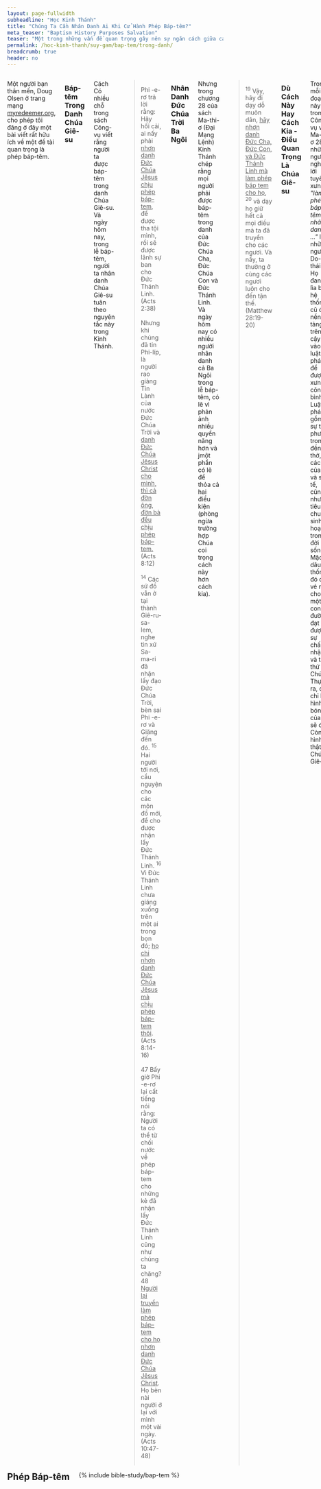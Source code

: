 ```yaml
---
layout: page-fullwidth
subheadline: "Học Kinh Thánh"
title: "Chúng Ta Cần Nhân Danh Ai Khi Cử Hành Phép Báp-têm?"
meta_teaser: "Baptism History Purposes Salvation"
teaser: "Một trong những vấn đề quan trọng gây nên sự ngăn cách giữa các Cơ-đốc Nhân -đến nỗi tạo nên những hệ phái- được đặt nền tảng trên việc danh ai phải được nhắc đến khi cử hành lễ báp-têm (\"Nhân danh ... tôi làm phép báp-têm cho ...\"). Có vài nơi trong sách Công Vụ nói đén sự làm phép \"báp-têm trong danh Chúa Giê-su,\" nhưng trong sách Ma-thi-ơ chúng ta được dạy \"báp-têm trong danh Đức Chúa Cha, Con và Thánh Linh.\" Nhưng điều đáng chú ý về danh ai được nhắc đến có thể được hiểu rõ ràng hơn qua cái nhìn của một người Do-thái."
permalink: /hoc-kinh-thanh/suy-gam/bap-tem/trong-danh/
breadcrumb: true
header: no
---
```

<!--more-->
<div class="row">
<div class="medium-8 columns" markdown="1">

<p class="blockquote">Một người bạn thân mến, Doug Olsen ở trang mạng <a href="http://myredeemer.org">myredeemer.org</a>, cho phép tôi đăng ở đây một bài viết rất hữu ích về một đề tài quan trọng là phép báp-têm.</p>

### Báp-têm Trong Danh Chúa Giê-su
Cách 
Có nhiều chỗ trong sách Công-vụ viết rằng người ta được báp-têm trong danh Chúa Giê-su. Và ngày hôm nay, trong lễ báp-têm, người ta nhân danh Chúa Giê-su tuân theo nguyên tắc này trong Kinh Thánh.

> Phi -e-rơ trả lời rằng: Hãy hối cải, ai nấy phải <u>nhơn danh Ðức Chúa Jêsus chịu phép báp-tem</u>, để được tha tội mình, rồi sẽ được lãnh sự ban cho Ðức Thánh Linh. (Acts 2:38)
<br /><br />
Nhưng khi chúng đã tin Phi-líp, là người rao giảng Tin Lành của nước Ðức Chúa Trời và <u>danh Ðức Chúa Jêsus Christ cho mình, thì cả đờn ông, đờn bà đều chịu phép báp-tem.</u> (Acts 8:12)
<br /><br />
<sup>14</sup> Các sứ đồ vẫn ở tại thành Giê-ru-sa-lem, nghe tin xứ Sa-ma-ri đã nhận lấy đạo Ðức Chúa Trời, bèn sai Phi -e-rơ và Giăng đến đó. <sup>15</sup> Hai người tới nơi, cầu nguyện cho các môn đồ mới, để cho được nhận lấy Ðức Thánh Linh. <sup>16</sup> Vì Ðức Thánh Linh chưa giáng xuống trên một ai trong bọn đó; <u>họ chỉ nhơn danh Ðức Chúa Jêsus mà chịu phép báp-tem thôi</u>. (Acts 8:14-16)
<br /><br />
47 Bấy giờ Phi -e-rơ lại cất tiếng nói rằng: Người ta có thể từ chối nước về phép báp-tem cho những kẻ đã nhận lấy Ðức Thánh Linh cũng như chúng ta chăng? 48 <u>Người lại truyền làm phép báp-tem cho họ nhơn danh Ðức Chúa Jêsus Christ</u>. Họ bèn nài người ở lại với mình một vài ngày. (Acts 10:47-48)

### Nhân Danh Đức Chúa Trời Ba Ngôi

Nhưng trong chương 28 của sách Ma-thi-ơ (Đại Mạng Lệnh) Kinh Thánh chép rằng mọi người phải được báp-têm trong danh của Đức Chúa Cha, Đức Chúa Con và Đức Thánh Linh. Và ngày hôm nay có nhiều người nhân danh cả Ba Ngôi trong lễ báp-têm, có lẽ vì phản ảnh nhiều quyền năng hơn và jmột phần có lẽ để thỏa cả hai điều kiện (phòng ngừa trường hợp Chúa coi trọng cách này hơn cách kia).

> <sup>19</sup> Vậy, hãy đi dạy dỗ muôn dân, <u>hãy nhơn danh Ðức Cha, Ðức Con, và Ðức Thánh Linh mà làm phép báp tem cho họ</u>, <sup>20</sup> và dạy họ giữ hết cả mọi điều mà ta đã truyền cho các ngươi. Và nầy, ta thường ở cùng các ngươi luôn cho đến tận thế. (Matthew 28:19-20)

### Dù Cách Này Hay Cách Kia - Điều Quan Trọng Là Chúa Giê-su

Trong mỗi đoạn này -trong Công-vụ và Ma-thi-ơ 28- những người nghe lời tuyên xưng <em>"làm phép báp-têm nhân danh ..."</em> là những người Do-thái. Họ đang lìa bỏ hệ thống cũ đặt nền tảng trên sự cậy vào luật pháp để được xưng công bình. Luật pháp gồm có sự thờ phượng trong đền thờ, các của lễ và sinh tế, cũng như tiêu chuẩn sinh hoạt trong đời sống. Mặc dâu hệ thống đó có vẻ như cho họ một con đường đạt được sự chấp nhận và tha thứ của Chúa. Thực ra, đó chỉ là hình bóng của sự sẽ đến. Còn hình thật là Chúa Giê-su.

Dầu những người Do-thái này chỉ tuyên xưng một danh Chúa Giê-su hay như một trong Ba Ngôi Đức Chúa gtrời, không thành vấn đề. Bởi sự được báp-têm trong danh "Chúa Giê-su", họ xưng nhận (đồng ý) rằng Chúa-Giê-su là Đấng Mê-si -đồng một cương vị với Đức Chúa Cha -là Đức Chúa Trời trong hình dạng loài người. Làm như vậy, họ tuyên bố đây là lần cuối cùng họ giữ nghi lễ tẩy rửa, và công bố rằng họ sẽ từ bỏ sự rửa đặt nền tảng trên nỗ lực của xác thịt để thỏa những đòi hỏi của luật pháp và chấp nhận sự rửa toàn vẹn và tối hậu -một lần đủ cả.

<a href="{{ site.baseurl }}/hoc-kinh-thanh/suy-gam/bap-tem/ket-luan/">Bài kế: Kết Luận Về Ý Nghĩa Phép Báp-têm</a>

{% include bible-study/bible-study-footer %}
</div><!-- /.medium-8.columns -->
<div class="bible-index medium-4 columns">
<h2 style="margin: 0px">Phép Báp-têm</h2>
        {% include bible-study/bap-tem %}
</div><!-- /.medium-4.columns -->
</div><!-- /.row -->
